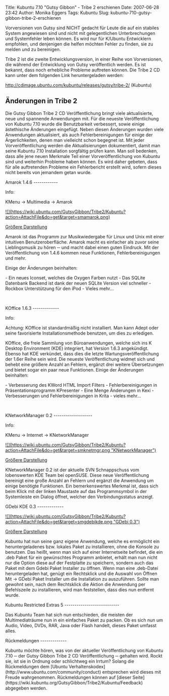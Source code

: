 Title: Kubuntu 7.10 "Gutsy Gibbon" - Tribe 2 erschienen
Date: 2007-06-28 23:42
Author: Monika Eggers
Tags: Kubuntu
Slug: kubuntu-710-gutsy-gibbon-tribe-2-erschienen

Vorversionen von Gutsy sind NICHT gedacht für Leute die auf ein stabiles
System angewiesen sind und nicht mit gelegentlichen Unterbrechungen und
Systemfehler leben können. Es wird nur für K/Ubuntu Entwicklern
empfohlen, und denjenigen die helfen möchten Fehler zu finden, sie zu
melden und zu bereinigen.

</p>
Tribe 2 ist die zweite Entwicklungsversion, in einer Reihe von
Vorversionen, die während der Entwicklung von Gutsy veröffentlich
werden. Es ist bekannt, dass noch erhebliche Probleme auftreten können.
Die Tribe 2 CD kann unter dem folgenden Link heruntergeladen werden:  

<http://cdimage.ubuntu.com/kubuntu/releases/gutsy/tribe-2/> (Kubuntu)

</p>
<!--break--><!--break-->

Änderungen in Tribe 2
---------------------

</p>
Die Gutsy Gibbon Tribe 2 CD Veröffentlichung bringt viele aktualisierte,
neue und spannende Anwendungen mit. Für die neueste Veröffentlichung von
Kubuntu 7.10 wurde die Benutzbarkeit verbessert, sowie einige
ästethische Änderungen eingefügt. Neben diesen Änderungen wurden viele
Anwendungen aktualisiert, als auch Fehlerbereinigungen für einige der
Ärgerlichkeiten, denen man vielleicht schon begegnet ist. Mit jeder
Vorveröffentlichung werden die Aktualisierungen dokumentiert, damit man
seine Kubuntu 7.10 Installation sorgfältig prüfen kann. Man soll
bedenken, dass alle jene neuen Merkmale Teil einer Vorveröffentlichung
von Kubuntu sind und weiterhin Probleme haben können. Es wird daher
gebeten, dass für alle auftretenden Probleme ein Fehlerbericht erstellt
wird, sofern dieses nicht bereits von jemandem getan wurde.

</p>
Amarok 1.4.6
------------

</p>
Info: <http://amarok.kde.org/>  

KMenu -&gt; Multimedia -&gt; Amarok

</p>
<a href="https://wiki.ubuntu.com/GutsyGibbon/Tribe2/Kubuntu?action=AttachFile&amp;do=get&amp;target=amarok.png">![](https://wiki.ubuntu.com/GutsyGibbon/Tribe2/Kubuntu?action=AttachFile&do=get&target=smamarok.png)  

Größere Darstellung</a>

</p>
Amarok ist das Programm zur Musikwiedergabe für Linux und Unix mit einer
intuitiven Benutzeroberfläche. Amarok macht es einfacher als zuvor seine
Lieblingsmusik zu hören ─ und macht dabei einen guten Eindruck. Mit der
Veröffentlichung von 1.4.6 kommen neue Funktionen, Fehlerbereinigungen
und mehr.  

Einige der Änderungen beinhalten:

</p>
-   Ein neues Iconset, welches die Oxygen Farben nutzt
-   Das SQLite Datenbank Backend ist dank der neuen SQLite Version viel
    schneller
-   Rockbox Unterstützung für den iPod
-   Vieles mehr...

</p>
 

</p>
KOffice 1.6.3
-------------

</p>
Info: <http://www.koffice.org/>

</p>
Achtung: KOffice ist standardmäßig nicht installiert. Man kann Adept
oder seine favorisierte Installationsmethode benutzen, um dies zu
erledigen.

</p>
KOffice, die freie Sammlung von Büroanwendungen, welche sich ins K
Desktop Environment (KDE) integriert, hat Version 1.6.3 angekündigt.
Ebenso hat KDE verkündet, dass dies die letzte Wartungsveröffentlichung
der 1.6er Reihe sein wird. Die neueste Veröffentlichung widmet sich und
behebt eine größere Anzahl an Fehlern, ergänzt drei weitere
Übersetzungen und bietet sogar ein paar neue Funktionen. Einige der
Änderungen beinhalten:

</p>
-   Verbesserung des KWord HTML Import Filters
-   Fehlerbereinigungen in Präsentationsprogramm KPresenter
-   Eine Menge Änderungen in Kexi
-   Verbesserungen und Fehlerbereinigungen in Krita
-   vieles mehr...

</p>
 

</p>
KNetworkManager 0.2
-------------------

</p>
Info: <http://de.opensuse.org/Projects/KNetworkManager>  

KMenu -&gt; Internet -&gt; KNetworkManager

</p>
<a href="https://wiki.ubuntu.com/GutsyGibbon/Tribe2/Kubuntu?action=AttachFile&amp;do=get&amp;target=knetmgr.png">![](https://wiki.ubuntu.com/GutsyGibbon/Tribe2/Kubuntu?action=AttachFile&do=get&target=smknetmgr.png "KNetworkManager")  

Größere Darstellung</a>

</p>
KNetworkManager 0.2 ist der aktuelle SVN Schnappschuss vom lobenswerten
KDE Team bei openSUSE. Diese neue Veröffentlichung bereinigt eine große
Anzahl an Fehlern und ergänzt die Anwendung um einige benötigte
Funktionen. Ein bemerkenswertes Merkmal ist, dass sich beim Klick mit
der linken Maustaste auf das Programmsymbol in der Systemleiste ein
Dialog öffnet, welcher den Verbindungsstatus anzeigt.

</p>
GDebi KDE 0.3
-------------

</p>
<a href="https://wiki.ubuntu.com/GutsyGibbon/Tribe2/Kubuntu?action=AttachFile&amp;do=get&amp;target=gdebikde.png">![](https://wiki.ubuntu.com/GutsyGibbon/Tribe2/Kubuntu?action=AttachFile&do=get&target=smgdebikde.png "GDebi 0.3")  

Größere Darstellung</a>

</p>
Kubuntu hat nun seine ganz eigene Anwendung, welche es ermöglicht ein
heruntergeladenes bzw. lokales Paket zu installieren, ohne die Konsole
zu benutzen. Das heißt, wenn man sich auf einer Internetseite befindet,
die ein .deb Paket für ein gewünschtes Programm anbietet, erhält man nun
nicht nur die Option diese auf der Festplatte zu speichern, sondern auch
das Paket mit dem Gdebi Paket Installer zu öffnen. Wenn man eine
.deb-Datei heruntergeladen hat, genügt ein Rechtsklick und die Auswahl
von Öffnen Mit -&gt; GDebi Paket Installer um die Installation zu
auszuführen. Sollte man gewohnt sein, nach dem Rechtsklick die Aktion
die Anwendung per Befehlszeile zu installieren, wird man feststellen,
dass dies nun entfernt wurde.

</p>
Kubuntu Restricted Extras 5
---------------------------

</p>
Das Kubuntu Team hat sich nun entschieden, die meisten der
Multimediaträume nun in ein einfaches Paket zu packen. Ob es sich nun um
Audio, Video, DVDs, RAR, Java oder Flash handelt, dieses Paket umfasst
alles.

</p>
Rückmeldungen
-------------

</p>
Kubuntu möchte hören, was von der aktueller Veröffentlichung von Kubuntu
7.10 ─ der Gutsy Gibbon Tribe 2 CD Veröffentlichung ─ gehalten wird.
Rockt sie, ist sie in Ordnung oder schlichtweg ein Irrtum? Solang die
Rückmeldungen dem [Ubuntu
Verhaltenskodex](http://www.ubuntu.com/community/conduct) entsprechen
wird dieses mit Freude wahrgenommen. Rückmeldungen können auf [dieser
Seite](https://wiki.kubuntu.org/GutsyGibbon/Tribe2/Kubuntu/Feedback)
abgegeben werden.

</p>


